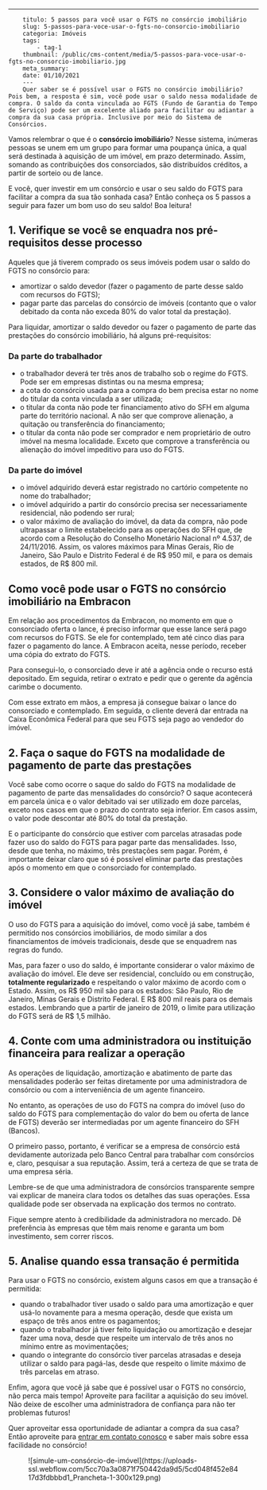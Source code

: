 ---
        titulo: 5 passos para você usar o FGTS no consórcio imobiliário
        slug: 5-passos-para-voce-usar-o-fgts-no-consorcio-imobiliario
        categoria: Imóveis
        tags:
            - tag-1
        thumbnail: /public/cms-content/media/5-passos-para-voce-usar-o-fgts-no-consorcio-imobiliario.jpg
        meta_summary: 
        date: 01/10/2021
        ---
        Quer saber se é possível usar o FGTS no consórcio imobiliário? Pois bem, a resposta é sim, você pode usar o saldo nessa modalidade de compra. O saldo da conta vinculada ao FGTS (Fundo de Garantia do Tempo de Serviço) pode ser um excelente aliado para facilitar ou adiantar a compra da sua casa própria. Inclusive por meio do Sistema de Consórcios.

Vamos relembrar o que é o **consórcio imobiliário**? Nesse sistema, inúmeras pessoas se unem em um grupo para formar uma poupança única, a qual será destinada à aquisição de um imóvel, em prazo determinado. Assim, somando as contribuições dos consorciados, são distribuídos créditos, a partir de sorteio ou de lance.

E você, quer investir em um consórcio e usar o seu saldo do FGTS para facilitar a compra da sua tão sonhada casa? Então conheça os 5 passos a seguir para fazer um bom uso do seu saldo! Boa leitura!

**1. Verifique se você se enquadra nos pré-requisitos desse processo**
----------------------------------------------------------------------

Aqueles que já tiverem comprado os seus imóveis podem usar o saldo do FGTS no consórcio para:

- amortizar o saldo devedor (fazer o pagamento de parte desse saldo com recursos do FGTS);
- pagar parte das parcelas do consórcio de imóveis (contanto que o valor debitado da conta não exceda 80% do valor total da prestação).

Para liquidar, amortizar o saldo devedor ou fazer o pagamento de parte das prestações do consórcio imobiliário, há alguns pré-requisitos:

### Da parte do trabalhador

- o trabalhador deverá ter três anos de trabalho sob o regime do FGTS. Pode ser em empresas distintas ou na mesma empresa;
- a cota do consórcio usada para a compra do bem precisa estar no nome do titular da conta vinculada a ser utilizada;
- o titular da conta não pode ter financiamento ativo do SFH em alguma parte do território nacional. A não ser que comprove alienação, a quitação ou transferência do financiamento;
- o titular da conta não pode ser comprador e nem proprietário de outro imóvel na mesma localidade. Exceto que comprove a transferência ou alienação do imóvel impeditivo para uso do FGTS.

### Da parte do imóvel

- o imóvel adquirido deverá estar registrado no cartório competente no nome do trabalhador;
- o imóvel adquirido a partir do consórcio precisa ser necessariamente residencial, não podendo ser rural;
- o valor máximo de avaliação do imóvel, da data da compra, não pode ultrapassar o limite estabelecido para as operações do SFH que, de acordo com a Resolução do Conselho Monetário Nacional nº 4.537, de 24/11/2016. Assim, os valores máximos para Minas Gerais, Rio de Janeiro, São Paulo e Distrito Federal é de R$ 950 mil, e para os demais estados, de R$ 800 mil.

Como você pode usar o FGTS no consórcio imobiliário na Embracon
---------------------------------------------------------------

Em relação aos procedimentos da Embracon, no momento em que o consorciado oferta o lance, é preciso informar que esse lance será pago com recursos do FGTS. Se ele for contemplado, tem até cinco dias para fazer o pagamento do lance. A Embracon aceita, nesse período, receber uma cópia do extrato do FGTS.

Para consegui-lo, o consorciado deve ir até a agência onde o recurso está depositado. Em seguida, retirar o extrato e pedir que o gerente da agência carimbe o documento.

Com esse extrato em mãos, a empresa já consegue baixar o lance do consorciado e contemplado. Em seguida, o cliente deverá dar entrada na Caixa Econômica Federal para que seu FGTS seja pago ao vendedor do imóvel.

**2. Faça o saque do FGTS na modalidade de pagamento de parte das prestações**
------------------------------------------------------------------------------

Você sabe como ocorre o saque do saldo do FGTS na modalidade de pagamento de parte das mensalidades do consórcio? O saque acontecerá em parcela única e o valor debitado vai ser utilizado em doze parcelas, exceto nos casos em que o prazo do contrato seja inferior. Em casos assim, o valor pode descontar até 80% do total da prestação.

E o participante do consórcio que estiver com parcelas atrasadas pode fazer uso do saldo do FGTS para pagar parte das mensalidades. Isso, desde que tenha, no máximo, três prestações sem pagar. Porém, é importante deixar claro que só é possível eliminar parte das prestações após o momento em que o consorciado for contemplado.

**3. Considere o valor máximo de avaliação do imóvel**
------------------------------------------------------

O uso do FGTS para a aquisição do imóvel, como você já sabe, também é permitido nos consórcios imobiliários, de modo similar a dos financiamentos de imóveis tradicionais, desde que se enquadrem nas regras do fundo.

Mas, para fazer o uso do saldo, é importante considerar o valor máximo de avaliação do imóvel. Ele deve ser residencial, concluído ou em construção, **totalmente regularizado** e respeitando o valor máximo de acordo com o Estado. Assim, os R$ 950 mil são para os estados: São Paulo, Rio de Janeiro, Minas Gerais e Distrito Federal. E R$ 800 mil reais para os demais estados. Lembrando que a partir de janeiro de 2019, o limite para utilização do FGTS será de R$ 1,5 milhão.

**4. Conte com uma administradora ou instituição financeira para realizar a operação**
--------------------------------------------------------------------------------------

As operações de liquidação, amortização e abatimento de parte das mensalidades poderão ser feitas diretamente por uma administradora de consórcio ou com a interveniência de um agente financeiro.

No entanto, as operações de uso do FGTS na compra do imóvel (uso do saldo do FGTS para complementação do valor do bem ou oferta de lance de FGTS) deverão ser intermediadas por um agente financeiro do SFH (Bancos).

O primeiro passo, portanto, é verificar se a empresa de consórcio está devidamente autorizada pelo Banco Central para trabalhar com consórcios e, claro, pesquisar a sua reputação. Assim, terá a certeza de que se trata de uma empresa séria.

Lembre-se de que uma administradora de consórcios transparente sempre vai explicar de maneira clara todos os detalhes das suas operações. Essa qualidade pode ser observada na explicação dos termos no contrato.

Fique sempre atento à credibilidade da administradora no mercado. Dê preferência às empresas que têm mais renome e garanta um bom investimento, sem correr riscos.

**5. Analise quando essa transação é permitida**
------------------------------------------------

Para usar o FGTS no consórcio, existem alguns casos em que a transação é permitida:

- quando o trabalhador tiver usado o saldo para uma amortização e quer usá-lo novamente para a mesma operação, desde que exista um espaço de três anos entre os pagamentos;
- quando o trabalhador já tiver feito liquidação ou amortização e desejar fazer uma nova, desde que respeite um intervalo de três anos no mínimo entre as movimentações;
- quando o integrante do consórcio tiver parcelas atrasadas e deseja utilizar o saldo para pagá-las, desde que respeito o limite máximo de três parcelas em atraso.

Enfim, agora que você já sabe que é possível usar o FGTS no consórcio, não perca mais tempo! Aproveite para facilitar a aquisição do seu imóvel. Não deixe de escolher uma administradora de confiança para não ter problemas futuros!

Quer aproveitar essa oportunidade de adiantar a compra da sua casa? Então aproveite para [entrar em contato conosco](https://www.embracon.com.br/) e saber mais sobre essa facilidade no consórcio!

<figure class="w-richtext-figure-type-image w-richtext-align-center"><div>![simule-um-consórcio-de-imóvel](https://uploads-ssl.webflow.com/5cc70a3a0871f750442da9d5/5cd048f452e8417d3fdbbbd1_Prancheta-1-300x129.png)</div></figure>
        